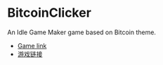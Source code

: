 # BitcoinClicker
An Idle Game Maker game based on Bitcoin theme.

* [Game link](https://orteil.dashnet.org/igm/?g=https://raw.githubusercontent.com/najoast/BitcoinClicker/main/en.txt)
* [游戏链接](https://orteil.dashnet.org/igm/?g=https://raw.githubusercontent.com/najoast/BitcoinClicker/main/cn1.txt)
